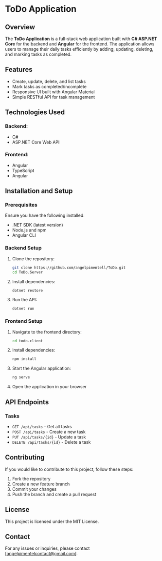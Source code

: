 # ToDo Application

## Overview
The **ToDo Application** is a full-stack web application built with **C# ASP.NET Core** for the backend and **Angular** for the frontend. The application allows users to manage their daily tasks efficiently by adding, updating, deleting, and marking tasks as completed.

## Features
- Create, update, delete, and list tasks
- Mark tasks as completed/incomplete
- Responsive UI built with Angular Material
- Simple RESTful API for task management

## Technologies Used
### Backend:
- C#
- ASP.NET Core Web API

### Frontend:
- Angular
- TypeScript
- Angular

## Installation and Setup

### Prerequisites
Ensure you have the following installed:
- .NET SDK (latest version)
- Node.js and npm
- Angular CLI

### Backend Setup
1. Clone the repository:
   ```sh
   git clone https://github.com/angelpimentell/ToDo.git
   cd ToDo.Server
   ```
2. Install dependencies:
   ```sh
   dotnet restore
   ```
3. Run the API:
   ```sh
   dotnet run
   ```

### Frontend Setup
1. Navigate to the frontend directory:
   ```sh
   cd todo.client
   ```
2. Install dependencies:
   ```sh
   npm install
   ```
3. Start the Angular application:
   ```sh
   ng serve
   ```
4. Open the application in your browser

## API Endpoints
### Tasks
- `GET /api/tasks` - Get all tasks
- `POST /api/tasks` - Create a new task
- `PUT /api/tasks/{id}` - Update a task
- `DELETE /api/tasks/{id}` - Delete a task

## Contributing
If you would like to contribute to this project, follow these steps:
1. Fork the repository
2. Create a new feature branch
3. Commit your changes
4. Push the branch and create a pull request

## License
This project is licensed under the MIT License.

## Contact
For any issues or inquiries, please contact [angelpimentelcontact@gmail.com].

